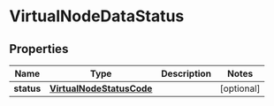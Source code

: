 

# VirtualNodeDataStatus


## Properties

| Name | Type | Description | Notes |
|------------ | ------------- | ------------- | -------------|
|**status** | [**VirtualNodeStatusCode**](VirtualNodeStatusCode.md) |  |  [optional] |



